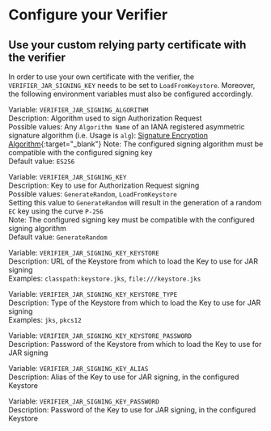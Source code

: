 # Configure your Verifier

## Use your custom relying party certificate with the verifier

In order to use your own certificate with the verifier, the `VERIFIER_JAR_SIGNING_KEY` needs to be set to `LoadFromKeystore`. Moreover, the following environment variables must also be configured accordingly.

Variable: `VERIFIER_JAR_SIGNING_ALGORITHM`  
Description: Algorithm used to sign Authorization Request   
Possible values: Any `Algorithm Name` of an IANA registered asymmetric signature algorithm (i.e. Usage is `alg`):
[Signature Encryption Algorithm](https://www.iana.org/assignments/jose/jose.xhtml#web-signature-encryption-algorithms){:target="_blank"}
Note: The configured signing algorithm must be compatible with the configured signing key  
Default value: `ES256`

Variable: `VERIFIER_JAR_SIGNING_KEY`  
Description: Key to use for Authorization Request signing  
Possible values: `GenerateRandom`, `LoadFromKeystore`  
Setting this value to `GenerateRandom` will result in the generation of a random `EC` key using the curve `P-256`   
Note: The configured signing key must be compatible with the configured signing algorithm  
Default value: `GenerateRandom`

Variable: `VERIFIER_JAR_SIGNING_KEY_KEYSTORE`  
Description: URL of the Keystore from which to load the Key to use for JAR signing  
Examples: `classpath:keystore.jks`, `file:///keystore.jks`

Variable: `VERIFIER_JAR_SIGNING_KEY_KEYSTORE_TYPE`  
Description: Type of the Keystore from which to load the Key to use for JAR signing  
Examples: `jks`, `pkcs12`

Variable: `VERIFIER_JAR_SIGNING_KEY_KEYSTORE_PASSWORD`  
Description: Password of the Keystore from which to load the Key to use for JAR signing

Variable: `VERIFIER_JAR_SIGNING_KEY_ALIAS`  
Description: Alias of the Key to use for JAR signing, in the configured Keystore

Variable: `VERIFIER_JAR_SIGNING_KEY_PASSWORD`  
Description: Password of the Key to use for JAR signing, in the configured Keystore
